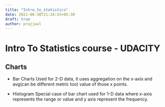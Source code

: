 ```yaml
---
title: "Intro_to_statistics"
date: 2021-06-30T21:24:53+05:30
draft: true
author: prajjwal
---
```


# Intro To Statistics course - UDACITY

## Charts

* Bar Charts
Used for 2-D data, it uses aggregation on the x-axis and avg(can be different metric too) value of those x points.

* Histogram
Special case of bar chart used for 1-D data where x-axis represents the range or value and y axis represent the frequency.
 

